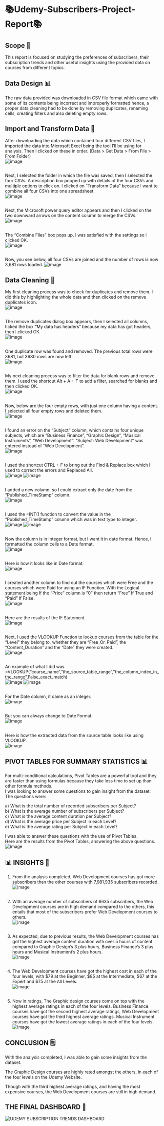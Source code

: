  # :books:Udemy-Subscribers-Project-Report:books:
 ## Scope :page_with_curl:
 This report is focused on studying the preferences of subscribers, their subscription trends and other useful insights using the provided data on courses from different topics.
 ## Data Design :bar_chart:
 The raw data provided was downloaded in CSV file format which came with some of its contents being incorrect and improperly formatted hence, a proper data cleaning had to be done by removing duplicates, renaming cells, creating filters and also deleting empty rows.
 ## Import and Transform Data :scroll:
 After downloading the data which contained four different CSV files, I imported the data into Microsoft Excel being the tool I’ll be using for analysis. Then I clicked on these in order. (Data > Get Data > From File > From Folder)  
![image](https://user-images.githubusercontent.com/130637591/232629319-b1e58ddd-1929-4074-8299-acd745b0b98d.png)
 ##
Next, I selected the folder in which the file was saved, then I selected the four CSVs. 
A description box popped up with details of the four CSVs and multiple options to click on. I clicked on “Transform Data” because I want to combine all four CSVs into one spreadsheet.  
![image](https://user-images.githubusercontent.com/130637591/232913181-44436f66-ac03-4794-817d-ab3b9d82d8df.png)
 ##
Next, the Microsoft power query editor appears and then I clicked on the two downward arrows on the content column to merge the CSVs.  
![image](https://user-images.githubusercontent.com/130637591/232913302-8ee42a87-aaeb-4f8d-9551-9eff930ebadf.png)
 ##
The “Combine Files” box pops up, I was satisfied with the settings so I clicked OK.  
![image](https://user-images.githubusercontent.com/130637591/232913681-4f8dc48b-ff88-4140-a28e-246bfc1aeb88.png)
 ##
Now, you see below, all four CSVs are joined and the number of rows is now 3,681 rows loaded.                                                                     ![image](https://user-images.githubusercontent.com/130637591/232913848-073975b3-aad0-4bd3-86be-e05cdc9692b5.png)
 ## Data Cleaning :shower:
My first cleaning process was to check for duplicates and remove them. I did this by highlighting the whole data and then clicked on the remove duplicates icon.      
![image](https://user-images.githubusercontent.com/130637591/233659975-c0f0512b-6a71-4236-a45f-5e9840b2e812.png)
 ##
The remove duplicates dialog box appears, then I selected all columns, ticked the box “My data has headers” because my data has got headers, then I clicked OK.            
![image](https://user-images.githubusercontent.com/130637591/233661790-81fb8fad-899b-4a94-9a9c-11f28c35424a.png)
 ##
One duplicate row was found and removed. The previous total rows were 3681, but 3680 rows are now left.                                
![image](https://user-images.githubusercontent.com/130637591/233661962-20130b02-e366-4138-8949-cdb2ff6add32.png)
 ##
My next cleaning process was to filter the data for blank rows and remove them. I used the shortcut Alt + A + T to add a filter, searched for blanks and then clicked OK.      
![image](https://user-images.githubusercontent.com/130637591/233662280-b1ba6d6a-ead8-4073-9847-eb25650d1615.png)
 ##
Now, below are the four empty rows, with just one column having a content. I selected all four empty rows and deleted them.                                  
![image](https://user-images.githubusercontent.com/130637591/233664528-1a5049b5-e8c9-4053-be0a-59be66164ef4.png)
 ##
I found an error on the “Subject” column, which contains four unique subjects, which are “Business Finance”, “Graphic Design”, “Musical Instruments”, “Web Development”. 
“Subject: Web Development” was entered instead of “Web Development”.                                           
![image](https://user-images.githubusercontent.com/130637591/233665038-5f6c9c44-3926-4c1c-a3a4-44681fb876da.png)
 ##
I used the shortcut CTRL + F to bring out the Find & Replace box which I used to  correct the errors and Replaced All.          
![image](https://user-images.githubusercontent.com/130637591/233666892-2af22ec8-12b2-41a9-8cdd-fcaa77a41843.png)
![image](https://user-images.githubusercontent.com/130637591/233666961-09ee93bb-ac45-4f20-922b-40216407f239.png)
 ##
I added a new column, so I could extract only the date from the “Published_TimeStamp” column.                  
![image](https://user-images.githubusercontent.com/130637591/233672288-b3f02846-033e-4bd5-baa5-fc2678914e7c.png)
 ##
I used the =INT() function to convert the value in the “Published_TimeStamp” column which was in text type to integer.          
![image](https://user-images.githubusercontent.com/130637591/233672477-0188b7d9-52e5-4831-9dc5-5630d16cc3be.png)
![image](https://user-images.githubusercontent.com/130637591/233673486-b40b634d-53c5-472e-bc35-4f7529fcc7e8.png)
 ##
Now the column is in Integer format, but I want it in date format. Hence, I formatted the column cells to a Date format.            
![image](https://user-images.githubusercontent.com/130637591/233674675-f965dc27-486c-4894-9f7e-0adc7956d4fd.png)
 ##
Here is how it looks like in Date format.         
![image](https://user-images.githubusercontent.com/130637591/233675107-033313b4-58ac-4c41-8b85-82fdce081942.png)
 ##
I created another column to find out the courses which were Free and the courses which were Paid for using an IF Function. With the Logical statement being If the “Price” column is “0”	 then return “Free” If True and “Paid” If False.             
![image](https://user-images.githubusercontent.com/130637591/233675582-142b98c4-8916-424b-ac8d-b0314e63fe03.png)
 ##
Here are the results of the IF Statement.            
![image](https://user-images.githubusercontent.com/130637591/233675787-0fb9059d-9cfd-4293-a43c-401d38d90161.png)
 ##
Next, I used the VLOOKUP Function to lookup courses from the table for the “Level” they belong to, whether they are “Free_Or_Paid”, the “Content_Duration” and the “Date” they were created.              
![image](https://user-images.githubusercontent.com/130637591/233676002-61eba936-5681-4b3c-9d93-453fe5cd82ce.png)
 ##
An example of what I did was =VLOOKUP(“course_name”,”the_source_table_range”,”the_column_index_in_the_range”,False_exact_match)               
![image](https://user-images.githubusercontent.com/130637591/233676214-4806c526-1cf4-4025-b0db-9a9a3e4f95f0.png)
![image](https://user-images.githubusercontent.com/130637591/233676415-6017b0e1-8ff2-44e6-aa14-4e81e23140df.png)
 ##
For the Date column, it came as an integer.        
![image](https://user-images.githubusercontent.com/130637591/233676606-9ef98dd5-dad4-4da7-a867-d4898c4826ac.png)
 ##
But you can always change to Date Format.                   
![image](https://user-images.githubusercontent.com/130637591/233676827-d385fa1d-61dd-47b7-adc3-86680c67311b.png)
 ##
Here is how the extracted data from the source table looks like using VLOOKUP.              
![image](https://user-images.githubusercontent.com/130637591/233677023-ca721d0f-2b24-47a1-b260-9efbf575a981.png)
 ## PIVOT TABLES FOR SUMMARY STATISTICS :bar_chart:
For multi-conditional calculations, Pivot Tables are a powerful tool and they are faster than using formulas because they take less time to set up than other formula methods.                                                                                                                                                                     
I was looking to answer some questions to gain insight from the dataset. The questions were:                                                                                  

a) What is the total number of recorded subscribers per Subject?                                                                                                                   
b) What is the average number of subscribers per Subject?                                                                                                                         
c) What is the average content duration per Subject?                                                                                                                              
d) What is the average price per Subject in each Level?                                                                                                                           
e) What is the average rating per Subject in each Level?                                                                                                                          

I was able to answer these questions with the use of Pivot Tables.                                                                                                                            
Here are the results from the Pivot Tables, answering the above questions.            
![image](https://user-images.githubusercontent.com/130637591/233677661-d20097f8-72f3-4027-907e-820c5785c756.png)
 ## :bar_chart: INSIGHTS :art:
1. From the analysis completed, Web Development courses has got more subscribers than the other courses with 7,981,935 subscribers recorded.       
![image](https://user-images.githubusercontent.com/130637591/233678140-7e66516a-fc4c-44a7-862e-1f069d8a52df.png)
 ##
2. With an average number of subscribers of 6635 subscribers, the Web Development courses are in high demand compared to the others, this entails that most of the subscribers prefer Web Development courses to others.                                            
![image](https://user-images.githubusercontent.com/130637591/233682344-63a77ed7-448b-450b-8604-9605c5cd605b.png)
 ##
3. As expected, due to previous results, the Web Development courses has got the highest average content duration with over 5 hours of content compared to Graphic Design’s 3 plus hours, Business Finance’s 3 plus hours and Musical Instrument’s 2 plus hours.                    
![image](https://user-images.githubusercontent.com/130637591/233684308-455f0048-86c2-473a-9fb9-dcef50ef73a8.png)
 ##
4. The Web Development courses have got the highest cost in each of the four levels, with $79 at the Beginner, $85 at the Intermediate, $67 at the Expert and $75 at the All Levels.                    
![image](https://user-images.githubusercontent.com/130637591/233684656-d50d2bce-d4f2-4ab5-95e8-f800706fd3ab.png)
 ##
5. Now in ratings, The Graphic design courses come on top with the highest average ratings in each of the four levels. 
Business Finance courses have got the second highest average ratings, Web Development courses have got the third highest average ratings.
Musical Instrument courses have got the lowest average ratings in each of the four levels.                      
![image](https://user-images.githubusercontent.com/130637591/233685183-43cf5899-5082-42d5-bbb8-ce6ccd6634e6.png)
 ## CONCLUSION :spiral_notepad:
With the analysis completed, I was able to gain some insights from the dataset.

The Graphic Design courses are highly rated amongst the others, in each of the four levels on the Udemy Website.

Though with the third highest average ratings, and having the most expensive courses, the Web Development courses are still in high demand.
 ## THE FINAL DASHBOARD :art:
 ![UDEMY SUBSCRIPTION TRENDS DASHBOARD](https://github.com/Marvykeys/Udemy-Subscribers-Project-Report/assets/130637591/c8a2f06c-55e4-4a50-bf7d-cc93962ebc0d)

